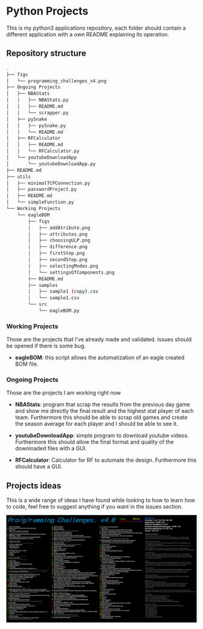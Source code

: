 # Python Projects

This is my python3 applications repository, each folder should contain a different application with a own README explaining its operation.

## Repository structure

```bash
.
├── figs
│   └── programming_challenges_v4.png
├── Ongoing Projects
│   ├── NBAStats
│   │   ├── NBAStats.py
│   │   ├── README.md
│   │   └── scrapper.py
│   ├── pySnake
│   │   ├── pySnake.py
│   │   └── README.md
│   ├── RFCalculator
│   │   ├── README.md
│   │   └── RFCalculator.py
│   └── youtubeDownloadApp
│       └── youtubeDownloadApp.py
├── README.md
├── utils
│   ├── minimalTCPConnection.py
│   ├── passwordProject.py
│   ├── README.md
│   └── simpleFunction.py
└── Working Projects
    └── eagleBOM
        ├── figs
        │   ├── addAtribute.png
        │   ├── attributes.png
        │   ├── choosingULP.png
        │   ├── difference.png
        │   ├── firstStep.png
        │   ├── secondStep.png
        │   ├── selectingModes.png
        │   └── settingsOfComponents.png
        ├── README.md
        ├── samples
        │   ├── sample1 (copy).csv
        │   └── sample1.csv
        └── src
            └── eagleBOM.py
```

### Working Projects

Those are the projects that I've already made and validated. Issues should be opened if there is some bug. 

* **eagleBOM**: this script allows the automatization of an eagle created BOM file.

### Ongoing Projects

Those are the projects I am working right now

* **NBAStats**: program that scrap the results from the previous day game and show me directly the final result and the highest stat player of each team. Furthermore this should be able to scrap old games and create the season average for each player and I should be able to see it.

* **youtubeDownloadApp**: simple program to download youtube videos. Furthermore this should allow the final format and quality of the downloaded files with a GUI.

* **RFCalculator**: Calculator for RF to automate the design. Furthermore this should have a GUI.

## Projects ideas

This is a wide range of ideas I have found while looking to how to learn how to code, feel free to suggest anything if you want in the issues section.

![](figs/programming_challenges_v4.png)


